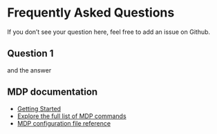 # Frequently Asked Questions

If you don’t see your question here, feel free to add an issue on Github. 

## Question 1

and the answer
   
## MDP documentation

* [Getting Started](getting-started.md)
* [Explore the full list of MDP commands](commands.md)
* [MDP configuration file reference](configuration.md)